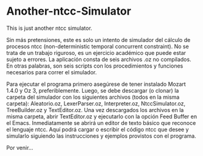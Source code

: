 # Another-ntcc-Simulator
This is just another ntcc simulator.

Sin más pretensiones, este es solo un intento de simulador del cálculo de procesos ntcc (non-deterministic temporal concurrent constraint).
No se trata de un trabajo riguroso, es un ejercicio académico que puede estar sujeto a errores. La aplicación consta de seis archivos .oz no compilados.
En otras palabras, son seis scripts con los procedimientos y funciones necesarios para correr el simulador.

Para ejecutar el programa primero asegúrese de tener instalado Mozart 1.4.0 y Oz 3, preferiblemente. Luego, se debe descargar (o clonar) la carpeta del simulador con los siguientes archivos (todos en la misma carpeta):
Aleatorio.oz, LexerParser.oz, Interpreter.oz, NtccSimulator.oz, TreeBuilder.oz y TextEditor.oz.
Una vez descargados los archivos en la misma carpeta, abrir TextEditor.oz y ejecutarlo con la opción Feed Buffer en el Emacs.
Inmediatamente se abrirá un editor de texto básico que reconoce el lenguaje ntcc. Aquí podrá cargar o escribir el código ntcc que desee y simularlo siguiendo las instrucciones y ejemplos provistos con el programa.


Por venir...
